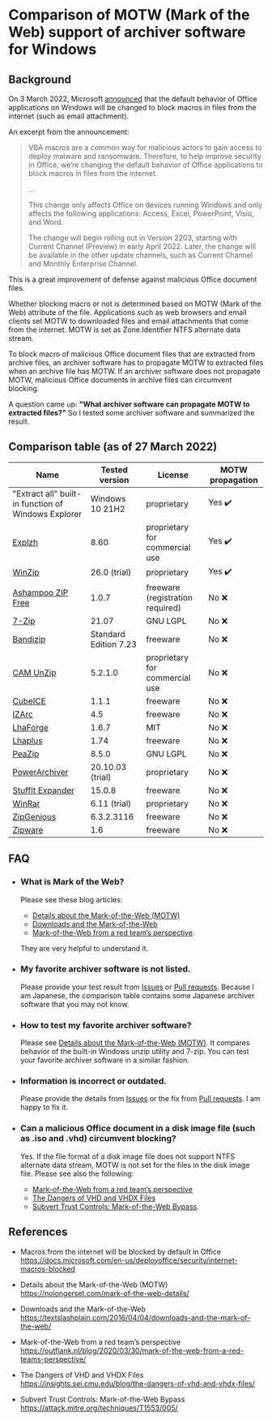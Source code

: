 # Comparison of MOTW (Mark of the Web) support of archiver software for Windows

## Background
On 3 March 2022, Microsoft [announced](https://docs.microsoft.com/en-us/deployoffice/security/internet-macros-blocked) that the default behavior of Office applications on Windows will be changed to block macros in files from the internet (such as email attachment).

An excerpt from the announcement:
> VBA macros are a common way for malicious actors to gain access to deploy malware and ransomware. Therefore, to help improve security in Office, we’re changing the default behavior of Office applications to block macros in files from the internet.
>
> ...
>
> This change only affects Office on devices running Windows and only affects the following applications: Access, Excel, PowerPoint, Visio, and Word.
>
> The change will begin rolling out in Version 2203, starting with Current Channel (Preview) in early April 2022. Later, the change will be available in the other update channels, such as Current Channel and Monthly Enterprise Channel.

This is a great improvement of defense against malicious Office document files.

Whether blocking macro or not is determined based on MOTW (Mark of the Web) attribute of the file. Applications such as web browsers and email clients set MOTW to downloaded files and email attachments that come from the internet. MOTW is set as Zone.Identifier NTFS alternate data stream.

To block macro of malicious Office document files that are extracted from archive files, an archiver software has to propagate MOTW to extracted files when an archive file has MOTW. If an archiver software does not propagate MOTW, malicious Office documents in archive files can circumvent blocking.

A question came up: **"What archiver software can propagate MOTW to extracted files?"** So I tested some archiver software and summarized the result.

## Comparison table (as of 27 March 2022)
|Name|Tested version|License|MOTW propagation|
|----|-------|-------|----------------|
|"Extract all" built-in function of Windows Explorer|Windows 10 21H2|proprietary|Yes :heavy_check_mark:|
|[Explzh](https://www.ponsoftware.com/en/)|8.60|proprietary for commercial use|Yes :heavy_check_mark:|
|[WinZip](https://www.winzip.com/)|26.0 (trial)|proprietary|Yes :heavy_check_mark:|
|[Ashampoo ZIP Free](https://www.ashampoo.com/en-us/zip-free)|1.0.7|freeware (registration required)|No :x:|
|[7-Zip](https://www.7-zip.org/)|21.07|GNU LGPL|No :x:|
|[Bandizip](https://en.bandisoft.com/bandizip/)|Standard Edition 7.23|freeware|No :x:|
|[CAM UnZip](https://www.camunzip.com/)|5.2.1.0|proprietary for commercial use|No :x:|
|[CubeICE](https://www.cube-soft.jp/cubeice/)|1.1.1|freeware|No :x:|
|[IZArc](https://www.izarc.org/)|4.5|freeware|No :x:|
|[LhaForge](https://claybird.sakura.ne.jp/garage/lhaforge/index.html)|1.6.7|MIT|No :x:|
|[Lhaplus](http://hoehoe.com/)|1.74|freeware|No :x:|
|[PeaZip](https://peazip.github.io/)|8.5.0|GNU LGPL|No :x:|
|[PowerArchiver](https://www.powerarchiver.com/)|20.10.03 (trial)|proprietary|No :x:|
|[StuffIt Expander](https://stuffit.com/)|15.0.8|freeware|No :x:|
|[WinRar](https://www.win-rar.com/)|6.11 (trial)|proprietary|No :x:|
|[ZipGenious](https://zipgenius.com/)|6.3.2.3116|freeware|No :x:|
|[Zipware](https://www.zipware.org/)|1.6|freeware|No :x:|

## FAQ
- ### What is Mark of the Web?
  Please see these blog articles:
  - [Details about the Mark-of-the-Web (MOTW)](https://nolongerset.com/mark-of-the-web-details/)
  - [Downloads and the Mark-of-the-Web](https://textslashplain.com/2016/04/04/downloads-and-the-mark-of-the-web/)
  - [Mark-of-the-Web from a red team’s perspective](https://outflank.nl/blog/2020/03/30/mark-of-the-web-from-a-red-teams-perspective/).
  
  They are very helpful to understand it.

- ### My favorite archiver software is not listed.
  Please provide your test result from [Issues](https://github.com/nmantani/archiver-MOTW-support-comparison/issues) or [Pull requests](https://github.com/nmantani/archiver-MOTW-support-comparison/pulls). Because I am Japanese, the comparison table contains some Japanese archiver software that you may not know.

- ### How to test my favorite archiver software?
  Please see [Details about the Mark-of-the-Web (MOTW)](https://nolongerset.com/mark-of-the-web-details/). It compares behavior of the built-in Windows unzip utility and 7-zip. You can test your favorite archiver software in a  similar fashion.

- ### Information is incorrect or outdated.
  Please provide the details from [Issues](https://github.com/nmantani/archiver-MOTW-support-comparison/issues) or the fix from [Pull requests](https://github.com/nmantani/archiver-MOTW-support-comparison/pulls). I am happy to fix it.

- ### Can a malicious Office document in a disk image file (such as .iso and .vhd) circumvent blocking?
  Yes. If the file format of a disk image file does not support NTFS alternate data stream, MOTW is not set for the files in the disk image file. Please see also the following:
  - [Mark-of-the-Web from a red team’s perspective](https://outflank.nl/blog/2020/03/30/mark-of-the-web-from-a-red-teams-perspective/)
  - [The Dangers of VHD and VHDX Files](https://insights.sei.cmu.edu/blog/the-dangers-of-vhd-and-vhdx-files/)
  - [Subvert Trust Controls: Mark-of-the-Web Bypass](https://attack.mitre.org/techniques/T1553/005/).

## References
- Macros from the internet will be blocked by default in Office  
https://docs.microsoft.com/en-us/deployoffice/security/internet-macros-blocked

- Details about the Mark-of-the-Web (MOTW)  
https://nolongerset.com/mark-of-the-web-details/

- Downloads and the Mark-of-the-Web  
https://textslashplain.com/2016/04/04/downloads-and-the-mark-of-the-web/

- Mark-of-the-Web from a red team’s perspective  
https://outflank.nl/blog/2020/03/30/mark-of-the-web-from-a-red-teams-perspective/

- The Dangers of VHD and VHDX Files  
https://insights.sei.cmu.edu/blog/the-dangers-of-vhd-and-vhdx-files/

- Subvert Trust Controls: Mark-of-the-Web Bypass  
https://attack.mitre.org/techniques/T1553/005/

